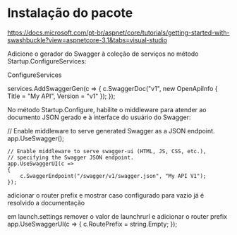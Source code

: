 # Instalação do pacote

https://docs.microsoft.com/pt-br/aspnet/core/tutorials/getting-started-with-swashbuckle?view=aspnetcore-3.1&tabs=visual-studio

Adicione o gerador do Swagger à coleção de serviços no método Startup.ConfigureServices:

ConfigureServices

services.AddSwaggerGen(c =>
{
c.SwaggerDoc("v1", new OpenApiInfo { Title = "My API", Version = "v1" });
});

No método Startup.Configure, habilite o middleware para atender ao documento JSON gerado e à interface do usuário do Swagger:

// Enable middleware to serve generated Swagger as a JSON endpoint.
app.UseSwagger();

    // Enable middleware to serve swagger-ui (HTML, JS, CSS, etc.),
    // specifying the Swagger JSON endpoint.
    app.UseSwaggerUI(c =>
    {
        c.SwaggerEndpoint("/swagger/v1/swagger.json", "My API V1");
    });

adicionar o router prefix e mostrar caso configurado para vazio já é resolvido a documentação

em launch.settings remover o valor de launchrurl e adicionar o router prefix
app.UseSwaggerUI(c =>
{
c.RoutePrefix = string.Empty;
});
